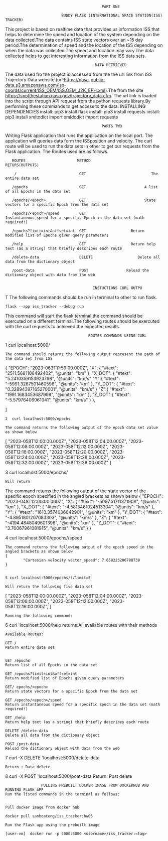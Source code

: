 

                                               PART ONE

                             BUDDY FLASK (INTERNATIONAL SPACE STATION(ISS) TRACKER)

This project is based on realtime data that provides us information ISS that helps to determine the speed and location of the system depending on the data collected.The data contains ISS state vectors over an ~15 day period.The determination of speed and the location of the ISS depending on when the data was collected.The speed and location may vary.The data collected helps to get interesting information from the ISS data sets. 


                                            DATA RETRIEVED

The data used fro the project is accessed from the the url link from ISS Trajectory Data website (url:https://nasa-public-data.s3.amazonaws.com/iss-coords/current/ISS_OEM/ISS.OEM_J2K_EPH.xml).The from the site https://spotthestation.nasa.gov/trajectory_data.cfm. The url link is loaded into the script through API request from the python requests library.By performing these commands to get access to the data.
                                        INSTALLING DEPENDENCIES
  install: pip3 install flask
  install: pip3 install requests
  install: pip3 install xmltodict
  import xmldodict
  import requests


                                               PARTS TWO

Writing Flask application that runs the application on the local port. The application will queries data form the ISSposition and velocity. The curl route will be used to run the data sets in other to get our requests from the Flask application. The Routes used are as follows.

       ROUTES                       METHOD                             RETURS(OUTPUTS)

        /                            GET                             The entire data set

       /epochs                       GET                          A list of all Epochs in the data set

       /epochs/<epoch>               GET                          State vectors for a specific Epoch from the data set

       /epochs/<epoch>/speed         GET                            Instantaneous speed for a specific Epoch in the data set (math required!)

       /epochs?limit=int&offset=int  GET                    Return modified list of Epochs given query parameters
          
       /help                         GET                    Return help text (as a string) that briefly describes each route

       /delete-data                  DELETE                    Delete all data from the dictionary object

       /post-data                    POST                 Reload the dictionary object with data from the web


                                           INSTUCTIONS CURL OUTPU
T
The following commands should be run in terminal to other to run flask.

    flask --app iss_tracker --debug run

This command will start the flask terminal,the command should be exercuted on a different terminal.The following routes should be exercuted with the curl requests to achieved the expected results.

                                         ROUTES COMMANDS USING CURL

   1  curl localhost:5000/

    The command should returns the following output represent the path of the data set from ISS 
 {
 "EPOCH": "2023-063T11:59:00.000Z",
 "X": { 
     "#text": "2511.5681106492402",
     "@units": "km"
     },
 "X_DOT": {
     "#text": "5.2410359153923798",
     "@units": "km/s"
"Y":{
    "#text": "-5991.3267501460596",
    "@units": "km"
     },
"Y_DOT": {
         "#text": "0.32894397165270001",
         "@units": "km/s"
     }
"Z":{
    "#text": "1991.1683453687999",
    "@units": "km" }, 
"Z_DOT":{
    "#text": "-5.57976406061041",
    "@units": "km/s"
                                                         }
     },

   ]



    2  curl localhost:5000/epochs

    The command returns the following output of the epoch data set value as shown below
   [
     "2023-058T12:00:00.000Z",
     "2023-058T12:04:00.000Z",
     "2023-058T12:08:00.000Z",
     "2023-058T12:12:00.000Z",
     "2023-058T12:16:00.000Z",
     "2023-058T12:20:00.000Z",
     "2023-058T12:24:00.000Z",
     "2023-058T12:28:00.000Z",
     "2023-058T12:32:00.000Z",
     "2023-058T12:36:00.000Z"
   ]



   3 curl localhost:5000/epochs/<epoch>
    
    Will return

   The command returns the following output of the state vector of the specific epoch specified in the angled brackets as shown below
    {
     "EPOCH": "2023-048T12:00:00.000Z",
     "X": {
         "#text": "-5097.51711371908",
         "@units": "km"
                              },
     "X_DOT": {
         "#text": "-4.5815461024513304",
         "@units": "km/s"
     },
     "Y": {
         "#text": "1610.3574036042901",
         "@units": "km"
                                  },
     "Y_DOT": {
         "#text": "-4.8951801207083303",
         "@units": "km/s"
     },
     "Z": {
         "#text": "-4194.4848049601396",
         "@units": "km"
     },
     "Z_DOT": {
         "#text": "3.70067961081915",
         "@units": "km/s"
         }
     }



   4 curl localhost:5000/epochs/<epoch>/speed

    The command returns the following output of the epoch speed in the angled brackets as shown below
    {
            "Cartesian velocity vector_speed": 7.658223206788738
    }


    5 curl localhost:5000/epochs/?/limit=5
    
    Will return the following five data set

[
  "2023-058T12:00:00.000Z",
  "2023-058T12:04:00.000Z",
  "2023-058T12:08:00.000Z",
  "2023-058T12:12:00.000Z",
  "2023-058T12:16:00.000Z",
]


    Running the following command:
     
   6 curl 'localhost:5000/help returns:All available routes with their methods

    Available Routes:

    GET /
    Return entire data set


    GET /epochs
    Return list of all Epochs in the data set

    GET /epochs?limit=int&offset=int
    Return modified list of Epochs given query parameters

    GET/ epochs/<epoch>
    Return state vectors for a specific Epoch from the data set

    GET /epochs/<epoch>/speed
    Return instantaneous speed for a specific Epoch in the data set (math required!)

    GET /help
    Return help text (as a string) that briefly describes each route

    DELETE /delete-data
    Delete all data from the dictionary object

    POST /post-data
    Reload the dictionary object with data from the web     



   7 curl -X DELETE 'localhost:5000/delete-data 
    
    Return : Data delete
    
   8 curl -X POST 'localhost:5000/poat-data 
    Return: Post delete


                    PULLING PREBUILT DOCKER IMAGE FROM DOCKERHUB AND RUNNING FLASK APP
    Run the listed commands in the terminal as follows:
    

    Pull docker image from docker hub
    
    docker pull samboateng/iss_tracker:hw05
   
    Run the Flask app using the prebuilt image

    [user-vm]  docker run -p 5000:5000 <username>/iss_tracker:<tag>




